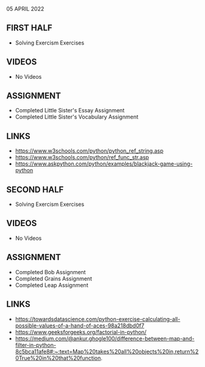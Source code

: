 05 APRIL 2022

## FIRST HALF

- Solving Exercism Exercises

## VIDEOS

- No Videos

## ASSIGNMENT

- Completed Little Sister's Essay Assignment
- Completed Little Sister's Vocabulary Assignment

## LINKS

- https://www.w3schools.com/python/python_ref_string.asp
- https://www.w3schools.com/python/ref_func_str.asp
- https://www.askpython.com/python/examples/blackjack-game-using-python

## SECOND HALF

- Solving Exercism Exercises

## VIDEOS

- No Videos

## ASSIGNMENT

- Completed Bob Assignment
- Completed Grains Assignment
- Completed Leap Assignment

## LINKS

- https://towardsdatascience.com/python-exercise-calculating-all-possible-values-of-a-hand-of-aces-98a218dbd0f7
- https://www.geeksforgeeks.org/factorial-in-python/
- https://medium.com/@ankur.ghogle100/difference-between-map-and-filter-in-python-8c5bca11afe8#:~:text=Map%20takes%20all%20objects%20in,return%20True%20in%20that%20function.